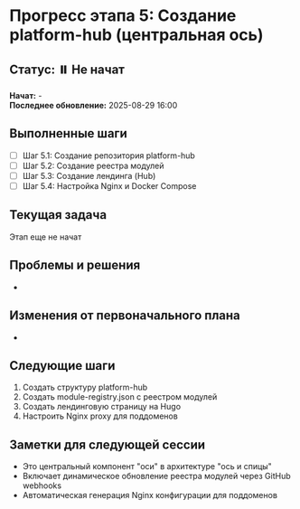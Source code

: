# Прогресс этапа 5: Создание platform-hub (центральная ось)

## Статус: ⏸️ Не начат

**Начат:** -  
**Последнее обновление:** 2025-08-29 16:00  

## Выполненные шаги

- [ ] Шаг 5.1: Создание репозитория platform-hub
- [ ] Шаг 5.2: Создание реестра модулей
- [ ] Шаг 5.3: Создание лендинга (Hub)
- [ ] Шаг 5.4: Настройка Nginx и Docker Compose

## Текущая задача
Этап еще не начат

## Проблемы и решения
-

## Изменения от первоначального плана
-

## Следующие шаги
1. Создать структуру platform-hub
2. Создать module-registry.json с реестром модулей
3. Создать лендинговую страницу на Hugo
4. Настроить Nginx proxy для поддоменов

## Заметки для следующей сессии
- Это центральный компонент "оси" в архитектуре "ось и спицы"
- Включает динамическое обновление реестра модулей через GitHub webhooks
- Автоматическая генерация Nginx конфигурации для поддоменов